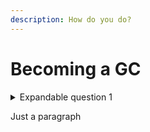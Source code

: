 ```yaml
---
description: How do you do?
---
```


# Becoming a GC

<details>

<summary>Expandable question 1</summary>

Content for expanding

</details>

Just a paragraph
